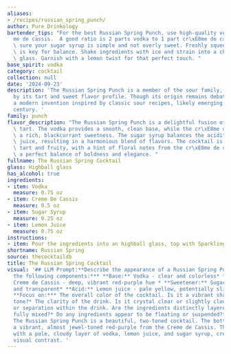 ```yaml
---
aliases:
- /recipes/russian_spring_punch/
author: Pure Drinkology
bartender_tips: "For the best Russian Spring Punch, use high-quality vodka and cr\xE8\
  me de cassis.  A good ratio is 2 parts vodka to 1 part cr\xE8me de cassis.  Make\
  \ sure your sugar syrup is simple and not overly sweet. Freshly squeezed lemon juice\
  \ is key for balance. Shake ingredients with ice and strain into a chilled coupe\
  \ glass. Garnish with a lemon twist for that perfect touch. "
base_spirit: vodka
category: cocktail
collection: null
date: '2024-09-23'
description: 'The Russian Spring Punch is a member of the sour family, characterized
  by its tart and sweet flavor profile. Though its origin remains debated, it''s likely
  a modern invention inspired by classic sour recipes, likely emerging in the mid-20th
  century. '
family: punch
flavor_description: "The Russian Spring Punch is a delightful fusion of sweet and\
  \ tart. The vodka provides a smooth, clean base, while the cr\xE8me de cassis adds\
  \ a rich, blackcurrant sweetness. The sugar syrup balances the acidity of the lemon\
  \ juice, resulting in a harmonious blend of flavors. The cocktail is refreshingly\
  \ tart and fruity, with a hint of floral notes from the cr\xE8me de cassis. It's\
  \ a perfect balance of boldness and elegance. "
fullname: The Russian Spring Cocktail
glass: Highball glass
has_alcohol: true
ingredients:
- item: Vodka
  measure: 0.75 oz
- item: Creme De Cassis
  measure: 0.5 oz
- item: Sugar Syrup
  measure: 0.25 oz
- item: Lemon Juice
  measure: 0.75 oz
instructions:
- item: Pour the ingredients into an highball glass, top with Sparkling wine.
shortname: Russian Spring
source: thecocktaildb
title: The Russian Spring Cocktail
visual: '## LLM Prompt:**Describe the appearance of a Russian Spring Punch cocktail.  Consider
  the following components:*** **Base:** Vodka - clear and colorless* **Sweetener:**
  Creme de Cassis - deep, vibrant red-purple hue * **Sweetener:** Sugar syrup - colorless
  and transparent* **Acid:** Lemon juice - pale yellow, potentially slightly cloudy
  **Focus on:*** The overall color of the cocktail. Is it a vibrant shade or a muted
  tone?* The clarity of the drink. Is it crystal clear or slightly cloudy?* Any layering
  or separation within the drink. Are the ingredients distinctly layered, or are they
  fully mixed?* Do any ingredients appear to be floating or suspended?**Example:**
  The Russian Spring Punch is a beautiful, two-toned cocktail. The bottom layer is
  a vibrant, almost jewel-toned red-purple from the Creme de Cassis. This is topped
  with a pale, cloudy layer of vodka, lemon juice, and sugar syrup, creating a striking
  visual contrast. '
---
```



